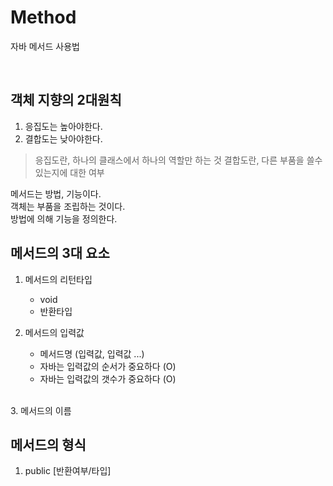 # Method
자바 메서드 사용법


<br>

## 객체 지향의 2대원칙
1. 응집도는 높아야한다.
2. 결합도는 낮아야한다.

> 응집도란, 하나의 클래스에서 하나의 역할만 하는 것
> 결합도란, 다른 부품을 쓸수 있는지에 대한 여부


메서드는 방법, 기능이다. <br>
객체는 부품을 조립하는 것이다. <br>
방법에 의해 기능을 정의한다. <br>

## 메서드의 3대 요소
1. 메서드의 리턴타입
   - void
   - 반환타입

2. 메서드의 입력값
   - 메서드명 (입력값, 입력값 ...)
   - 자바는 입력값의 순서가 중요하다 (O)
   - 자바는 입력값의 갯수가 중요하다 (O)
<br>
3. 메서드의 이름


## 메서드의 형식
1. public [반환여부/타입]
